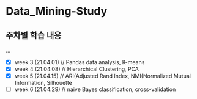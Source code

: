 # Data_Mining-Study

## 주차별 학습 내용
...
- [x] week 3 (21.04.01) // Pandas data analysis, K-means
- [x] week 4 (21.04.08) // Hierarchical Clustering, PCA   
- [x] week 5 (21.04.15) // ARI(Adjusted Rand Index, NMI(Normalized Mutual Information, Silhouette
- [ ] week 6 (21.04.29) // naive Bayes classification, cross-validation
